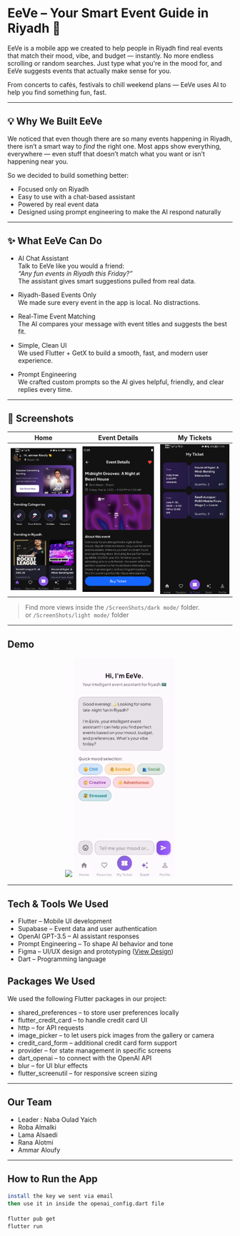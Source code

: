 # EeVe – Your Smart Event Guide in Riyadh 🎉

EeVe is a mobile app we created to help people in Riyadh find real events that match their mood, vibe, and budget — instantly. No more endless scrolling or random searches. Just type what you're in the mood for, and EeVe suggests events that actually make sense for you.

From concerts to cafés, festivals to chill weekend plans — EeVe uses AI to help you find something fun, fast.

---

## 💡 Why We Built EeVe

We noticed that even though there are so many events happening in Riyadh, there isn’t a smart way to *find* the right one. Most apps show everything, everywhere — even stuff that doesn’t match what you want or isn’t happening near you.

So we decided to build something better:
- Focused only on Riyadh
- Easy to use with a chat-based assistant
- Powered by real event data
- Designed using prompt engineering to make the AI respond naturally

---

## ✨ What EeVe Can Do

- AI Chat Assistant  
  Talk to EeVe like you would a friend:  
  *“Any fun events in Riyadh this Friday?”*  
  The assistant gives smart suggestions pulled from real data.

- Riyadh-Based Events Only  
  We made sure every event in the app is local. No distractions.

- Real-Time Event Matching  
  The AI compares your message with event titles and suggests the best fit.

- Simple, Clean UI  
  We used Flutter + GetX to build a smooth, fast, and modern user experience.

- Prompt Engineering  
  We crafted custom prompts so the AI gives helpful, friendly, and clear replies every time.

---
## 📸 Screenshots

| Home                                         | Event Details                                             | My Tickets                                                  |
|----------------------------------------------|--------------------------------------------------------|---------------------------------------------------------------|
| ![Home](ScreenShots/Dark%20mode/Home.jpg)     | ![Event Detail](ScreenShots/Dark%20mode/details.png)      | ![My Ticket](ScreenShots/Dark%20mode/My%20Ticket.jpg) |

> Find more views inside the `/ScreenShots/dark mode/` folder.  
> or `/ScreenShots/light mode/` folder


---

## Demo

<p style="text-align: center;">
  <img src="assets/eeve_demo2.gif" width="45%" />
  <img src="assets/eeve_demo.gif" width="45%" />
</p>

---

##  Tech & Tools We Used

- Flutter – Mobile UI development
- Supabase – Event data and user authentication
- OpenAI GPT-3.5 – AI assistant responses
- Prompt Engineering – To shape AI behavior and tone
- Figma – UI/UX design and prototyping ([View Design](https://www.figma.com/your-figma-link-here))
- Dart – Programming language

##  Packages We Used

We used the following Flutter packages in our project:

- shared_preferences – to store user preferences locally
- flutter_credit_card – to handle credit card UI
- http – for API requests
- image_picker – to let users pick images from the gallery or camera
- credit_card_form – additional credit card form support
- provider – for state management in specific screens
- dart_openai – to connect with the OpenAI API
- blur – for UI blur effects
- flutter_screenutil – for responsive screen sizing


---

##  Our Team

- Leader : Naba Oulad Yaich
- Roba Almalki 
- Lama Alsaedi 
- Rana Alotmi 
- Ammar Aloufy 

---

##  How to Run the App

```bash
install the key we sent via email 
then use it in inside the openai_config.dart file 

flutter pub get
flutter run